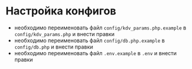 # Настройка конфигов
* необходимо переименовать файл `config/kdv_params.php.example` в `config/kdv_params.php` и внести правки
* необходимо переименовать файл `config/db.php.example` в `config/db.php` и внести правки
* необходимо переименовать файл `.env.example` в `.env` и внести правки